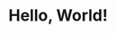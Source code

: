 <!DOCTYPE html>
<html lang="en">
<head>
    <meta charset="UTF-8">
    <meta name="viewport" content="width=device-width, initial-scale=1.0">
    <title>Simple Web App</title>
    <link rel="stylesheet" href="styles.css">
</head>
<body>
    <div id="app">
        <h1>Hello, World!</h1>
    </div>
    <script src="app.js"></script>
</body>
</html>
